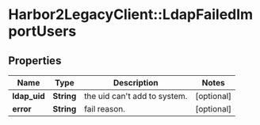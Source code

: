 # Harbor2LegacyClient::LdapFailedImportUsers

## Properties
Name | Type | Description | Notes
------------ | ------------- | ------------- | -------------
**ldap_uid** | **String** | the uid can&#39;t add to system. | [optional] 
**error** | **String** | fail reason. | [optional] 


